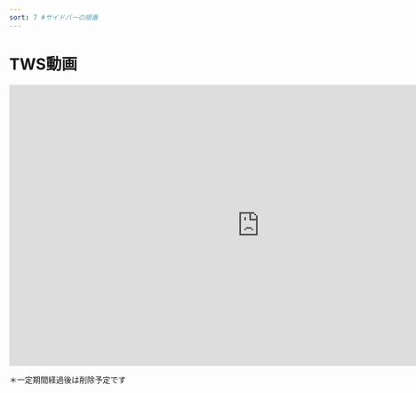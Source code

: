 ```yaml
---
sort: 7 #サイドバーの順番
---
```


# TWS動画

<iframe width="900" height="506" src="https://www.youtube.com/embed/d5blDi50NsQ" title="YouTube video player" frameborder="0" allow="accelerometer; autoplay; clipboard-write; encrypted-media; gyroscope; picture-in-picture" allowfullscreen></iframe>

＊一定期間経過後は削除予定です